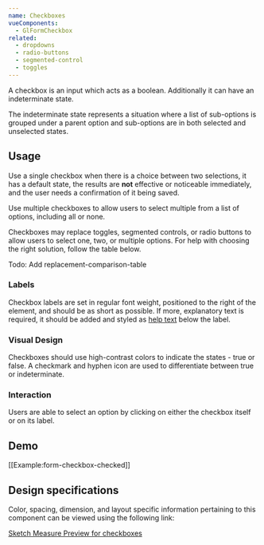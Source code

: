 ```yaml
---
name: Checkboxes
vueComponents:
  - GlFormCheckbox
related:
  - dropdowns
  - radio-buttons
  - segmented-control
  - toggles
---
```


A checkbox is an input which acts as a boolean. Additionally it can have an indeterminate state.

The indeterminate state represents a situation where a list of sub-options is grouped under a parent option and sub-options are in both selected and unselected states.

## Usage

Use a single checkbox when there is a choice between two selections, it has a default state, the results are **not** effective or noticeable immediately, and the user needs a confirmation of it being saved.

Use multiple checkboxes to allow users to select multiple from a list of options, including all or none.

Checkboxes may replace toggles, segmented controls, or radio buttons to allow users to select one, two, or multiple options. For help with choosing the right solution, follow the table below.

Todo: Add replacement-comparison-table

### Labels

Checkbox labels are set in regular font weight, positioned to the right of the element, and should be as short as possible. If more, explanatory text is required, it should be added and styled as [help text](/components/forms#help-text) below the label.

### Visual Design

Checkboxes should use high-contrast colors to indicate the states - true or false. A checkmark and hyphen icon are used to differentiate between true or indeterminate.

### Interaction

Users are able to select an option by clicking on either the checkbox itself or on its label.

## Demo

[[Example:form-checkbox-checked]]

## Design specifications

Color, spacing, dimension, and layout specific information pertaining to this component can be viewed using the following link:

[Sketch Measure Preview for checkboxes](https://gitlab-org.gitlab.io/gitlab-design/hosted/design-gitlab-specs/checkboxes-spec-previews/)

